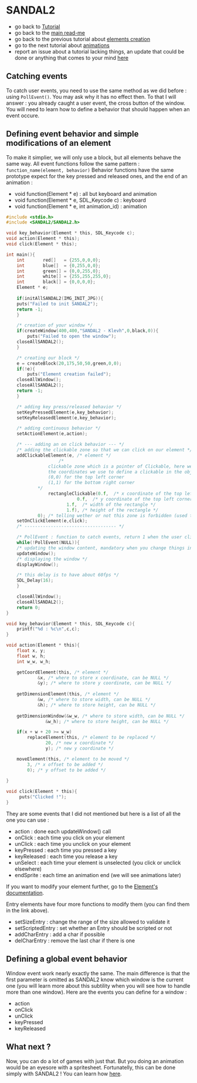# SANDAL2

* go back to [Tutorial](Tutorial.md)
* go back to the [main read-me](../README.md)
* go back to the previous tutorial about [elements creation](element.md)
* go to the next tutorial about [animations](animations.md)
* report an issue about a tutorial lacking things, an update that could be done or anything that comes to your mind [here](https://github.com/Klevh/SANDAL2/issues/new)

## Catching events

To catch user events, you need to use the same method as we did before : using `PollEvent()`.
You may ask why it has no effect then. To that I will answer : you already caught a user event, the cross button of the window.
You will need to learn how to define a behavior that should happen when an event occure.

## Defining event behavior and simple modifications of an element

To make it simplier, we will only use a block, but all elements behave the same way.
All event functions follow the same pattern :
`function_name(element, behavior)`
Behavior functions have the same prototype expect for the key pressed and released ones, and the end of an animation :
* void function(Element * e) : all but keyboard and animation
* void function(Element * e, SDL_Keycode c) : keyboard
* void function(Element * e, int animation_id) : animation

```c
#include <stdio.h>
#include <SANDAL2/SANDAL2.h>

void key_behavior(Element * this, SDL_Keycode c);
void action(Element * this);
void click(Element * this);

int main(){
    int       red[]   = {255,0,0,0};
    int       blue[]  = {0,255,0,0};
    int       green[] = {0,0,255,0};
    int       white[] = {255,255,255,0};
    int       black[] = {0,0,0,0};
    Element * e;
    
    if(initAllSANDAL2(IMG_INIT_JPG)){
	puts("Failed to init SANDAL2");
	return -1;
    }

    /* creation of your window */
    if(createWindow(400,400,"SANDAL2 - Klevh",0,black,0)){
        puts("Failed to open the window");
	closeAllSANDAL2();
    }

    /* creating our block */
    e = createBlock(20,175,50,50,green,0,0);
    if(!e){
        puts("Element creation failed");
	closeAllWindow();
	closeAllSANDAL2();
	return -1;
    }

    /* adding key press/released behavior */
    setKeyPressedElement(e,key_behavior);
    setKeyReleasedElement(e,key_behavior);

    /* adding continuous behavior */
    setActionElement(e,action);

    /* --- adding an on click behavior --- */
    /* adding the clickable zone so that we can click on our element */
    addClickableElement(e, /* element */
    		        /*
				clickable zone which is a pointer of Clickable, here we use a rectangle clickable
				the coordinates we use to define a clickable in the object are :
				(0,0) for the top left corner
				(1,1) for the bottom right corner
			*/
    			rectangleClickable(0.f,  /* x coordinate of the top left corner of the rectangle clickable zone */
				           0.f,  /* y coordinate of the top left corner of the rectangle clickable zone */
					   1.f,  /* width of the rectangle */
					   1.f), /* height of the rectangle */
			0); /* telling wether or not this zone is forbidden (used to add unclickable holes in a clickable zone) */
    setOnClickElement(e,click);
    /* ----------------------------------- */

    /* PollEvent : function to catch events, return 1 when the user clicked on the cross to close the window */
    while(!PollEvent(NULL)){ 
	/* updating the window content, mandatory when you change things in your window while running */
	updateWindow();
	/* displaying the window */
	displayWindow();

	/* this delay is to have about 60fps */
	SDL_Delay(16);
    }

    closeAllWindow();
    closeAllSANDAL2();
    return 0;
}

void key_behavior(Element * this, SDL_Keycode c){
    printf("%d : %c\n",c,c);
}

void action(Element * this){
    float x, y;
    float w, h;
    int w_w, w_h;

    getCoordElement(this, /* element */
		    &x, /* where to store x coordinate, can be NULL */
		    &y); /* where to store y coordinate, can be NULL */
			
    getDimensionElement(this, /* element */
			&w, /* where to store width, can be NULL */
			&h); /* where to store height, can be NULL */
			    
    getDimensionWindow(&w_w, /* where to store width, can be NULL */
		       &w_h); /* where to store height, can be NULL */

    if(x + w + 20 >= w_w)
        replaceElement(this, /* element to be replaced */
		       20, /* new x coordinate */
		       y); /* new y coordinate */

    moveElement(this, /* element to be moved */
		3, /* x offset to be added */
		0); /* y offset to be added */
	
}

void click(Element * this){
     puts("Clicked !");
}
```
They are some events that I did not mentioned but here is a list of all the one you can use :
* action : done each updateWindow() call
* onClick : each time you click on your element
* unClick : each time you unclick on your element
* keyPressed : each time you pressed a key
* keyReleased : each time you release a key
* unSelect : each time your element is unselected (you click or unclick elsewhere)
* endSprite : each time an animation end (we will see animations later)


If you want to modify your element further, go to the [Element's documentation](https://klevh.github.io/SANDAL2_Documentation/Element_8h.html).

Entry elements have four more functions to modify them (you can find them in the link above).
* setSizeEntry : change the range of the size allowed to validate it
* setScriptedEntry : set whether an Entry should be scripted or not
* addCharEntry : add a char if possible
* delCharEntry : remove the last char if there is one

## Defining a global event behavior

Window event work nearly exactly the same. The main difference is that the first parameter is omitted as SANDAL2 know which window is the current one (you will learn more about this subtility when you will see how to handle more than one window).
Here are the events you can define for a window :
* action
* onClick
* unClick
* keyPressed
* keyReleased

## What next ?

Now, you can do a lot of games with just that. But you doing an animation would be an eyesore with a spritesheet. Fortunatelly, this can be done simply with SANDAL2 ! You can learn how [here](animations.md).